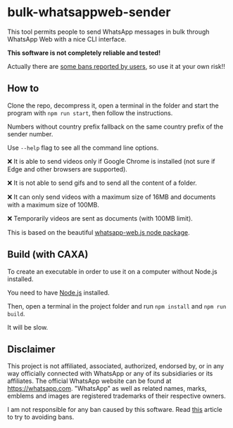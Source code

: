 # bulk-whatsappweb-sender

This tool permits people to send WhatsApp messages in bulk through WhatsApp Web with a nice CLI interface.

**This software is not completely reliable and tested!**

Actually there are [some bans reported by users](https://github.com/pedroslopez/whatsapp-web.js/issues/1872), so use it at your own risk!!

## How to

Clone the repo, decompress it, open a terminal in the folder and start the program with `npm run start`, then follow the instructions.

Numbers without country prefix fallback on the same country prefix of the sender number.

Use `--help` flag to see all the command line options.

:x: It is able to send videos only if Google Chrome is installed (not sure if Edge and other browsers are supported).

:x: It is not able to send gifs and to send all the content of a folder.

:x: It can only send videos with a maximum size of 16MB and documents with a maximum size of 100MB.

:x: Temporarily videos are sent as documents (with 100MB limit).

This is based on the beautiful [whatsapp-web.js node package](https://github.com/pedroslopez/whatsapp-web.js).

## Build (with CAXA)

To create an executable in order to use it on a computer without Node.js installed.

You need to have [Node.js](https://nodejs.org/) installed.

Then, open a terminal in the project folder and run `npm install` and `npm run build`.

It will be slow.

## Disclaimer
This project is not affiliated, associated, authorized, endorsed by, or in any way officially connected with WhatsApp or any of its subsidiaries or its affiliates. The official WhatsApp website can be found at https://whatsapp.com. "WhatsApp" as well as related names, marks, emblems and images are registered trademarks of their respective owners.

I am not responsible for any ban caused by this software.
Read [this](https://faq.whatsapp.com/1104252539917581/?locale=en_US) article to try to avoiding bans.
